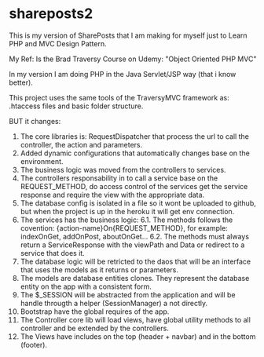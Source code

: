 # shareposts2
This is my version of SharePosts that I am making for myself just to
Learn PHP and MVC Design Pattern.

My Ref: Is the Brad Traversy Course on Udemy: "Object Oriented PHP MVC"

In  my version I am doing PHP in the Java Servlet/JSP way (that i know better).

This project uses the same tools of the TraversyMVC framework as: .htaccess files and basic folder structure. 

BUT it changes: 
1. The core libraries is: RequestDispatcher that process the url to call the controller, the action and parameters.
2. Added dynamic configurations that automatically changes base on the environment.
3. The business logic was moved from the controllers to services.
4. The controllers responsability in to call a service base on the REQUEST_METHOD, do access control of the services get the service response and require the view with the appropriate data.
5. The database config is isolated in a file so it wont be uploaded to github, but when the project is up in the heroku it will get env connection.
6. The services has the business logic: 
    6.1. The methods follows the covention: {action-name}On{REQUEST_METHOD}, for example: indexOnGet, addOnPost, aboutOnGet...
    6.2. The methods must always return a ServiceResponse with the viewPath and Data or redirect to a service that does it.
7. The database logic will be retricted to the daos that will be an interface that uses the models as it returns or parameters.
8. The models are database entities clones. They represent the database entity on the app with a consistent form.
9. The $_SESSION will be abstracted from the application and will be handle througth a helper (SessionManager) a not directly.
10. Bootstrap have the global requires of the app.
12. The Controller core lib will load views, have global utility methods to all controller and be extended by the controllers.
13. The Views have includes on the top (header + navbar) and in the bottom (footer).
